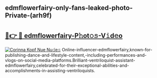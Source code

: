 ## edmflowerfairy-only-fans​-leaked-photo​-Private-(arh9f)


# <h2><a href="https://mediaupload.pro?title=edmflowerfairy&ref=git">🔗👉 🔴 edmflowerfairy-P𝚑ot𝚘𝚜-V𝚒d𝚎o</a></h2>

[![Corinna Kopf Nue Nu𝚍e𝚜](https://i.imgur.com/0qMVB7G.gif)](https://mediaupload.pro?title=edmflowerfairy&ref=git)
Online-influencer-edmflowerfairy,known-for-publishing-dance-and-lifestyle-content,-including-performances-and-vlogs-on-social-media-platforms.Brilliant-ventriloquist-assistant-edmflowerfairy,celebrated-for-their-exceptional-abilities-and-accomplishments-in-assisting-ventriloquists.  